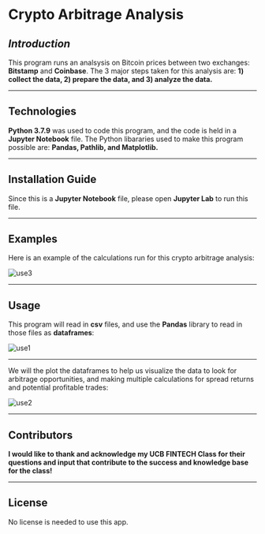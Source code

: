 # Crypto Arbitrage Analysis

## *Introduction*

This program runs an analsysis on Bitcoin prices between two exchanges: **Bitstamp** and **Coinbase**.  The 3 major steps taken for this analysis are: **1) collect the data, 2) prepare the data, and 3) analyze the data.**  

---

## Technologies

**Python 3.7.9** was used to code this program, and the code is held in a **Jupyter Notebook** file.  The Python libararies used to make this program possible are: **Pandas, Pathlib, and Matplotlib.**

---

## Installation Guide

Since this is a **Jupyter Notebook** file, please open **Jupyter Lab** to run this file.

---

## Examples

Here is an example of the calculations run for this crypto arbitrage analysis:

![use3](https://user-images.githubusercontent.com/80929342/115176103-43951080-a081-11eb-9dd8-0f8af408557c.JPG)

---

## Usage

This program will read in **csv** files, and use the **Pandas** library to read in those files as **dataframes**:

![use1](https://user-images.githubusercontent.com/80929342/115175721-62df6e00-a080-11eb-8499-5b06a0f9b9ba.JPG)

---

We will the plot the dataframes to help us visualize the data to look for arbitrage opportunities, and making multiple calculations for spread returns and potential profitable trades:

![use2](https://user-images.githubusercontent.com/80929342/115175971-f1ec8600-a080-11eb-85c6-767afeed2c25.JPG)

---

## Contributors

**I would like to thank and acknowledge my UCB FINTECH Class for their questions and input that contribute to the success and knowledge base for the class!**

---

## License

No license is needed to use this app.
